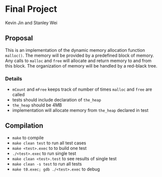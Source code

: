 # Final Project
Kevin Jin and Stanley Wei

## Proposal
This is an implementation of the dynamic memory allocation function `malloc()`. The memory will be provided by a predefined block of memory. Any calls to `malloc` and `free` will allocate and return memory to and from this block. The organization of memory will be handled by a red-black tree. 

### Details
- `mCount` and `mFree` keeps track of number of times `malloc` and `free` are called
- tests should include declaration of `the_heap`
- `the_heap` should be 4MB
- implementation will allocate memory from `the_heap` declared in test 

## Compilation
- `make` to compile  
- `make clean test` to run all test cases  
- `make <test>.exec` to to build one test 
- `./<test>.exec` to run single test  
- `make clean <test>.test` to see results of single test
- `make clean -s test` to run all tests 
- `make t0.exec; gdb ./<test>.exec` to debug 